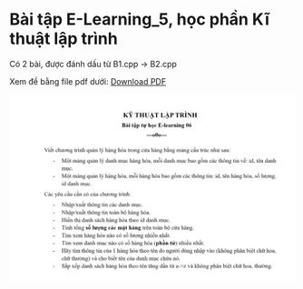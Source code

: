 # Bài tập E-Learning_5, học phần Kĩ thuật lập trình
Có 2 bài, được đánh dấu từ B1.cpp -> B2.cpp

Xem đề bằng file pdf dưới:
[Download PDF](https://github.com/zombieTDV/E-learning-6/blob/main/KTLT-E-learning-06-Structure.pdf)

![PDF Icon](https://github.com/zombieTDV/E-learning-6/blob/main/img.png)
